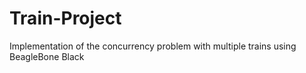 # Train-Project

Implementation of the concurrency problem with multiple trains using BeagleBone Black
